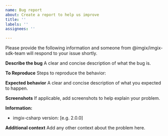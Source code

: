 ```yaml
---
name: Bug report
about: Create a report to help us improve
title: ''
labels: ''
assignees: ''

---
```


Please provide the following information and someone from @imgix/imgix-sdk-team will respond to your issue shortly.

**Describe the bug**
A clear and concise description of what the bug is.

**To Reproduce**
Steps to reproduce the behavior:

**Expected behavior**
A clear and concise description of what you expected to happen.

**Screenshots**
If applicable, add screenshots to help explain your problem.

**Information:**
 - imgix-csharp version: [e.g. 2.0.0]

**Additional context**
Add any other context about the problem here.

